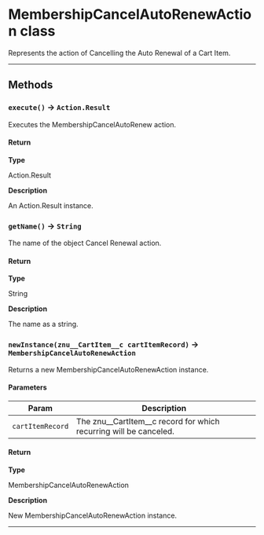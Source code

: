 # MembershipCancelAutoRenewAction class

Represents the action of Cancelling the Auto Renewal of a Cart Item.

---
## Methods
### `execute()` → `Action.Result`

Executes the MembershipCancelAutoRenew action.

#### Return

**Type**

Action.Result

**Description**

An Action.Result instance.

### `getName()` → `String`

The name of the object Cancel Renewal action.

#### Return

**Type**

String

**Description**

The name as a string.

### `newInstance(znu__CartItem__c cartItemRecord)` → `MembershipCancelAutoRenewAction`

Returns a new MembershipCancelAutoRenewAction instance.

#### Parameters
|Param|Description|
|-----|-----------|
|`cartItemRecord` |  The znu__CartItem__c record for which recurring will be canceled. |

#### Return

**Type**

MembershipCancelAutoRenewAction

**Description**

New MembershipCancelAutoRenewAction instance.

---
